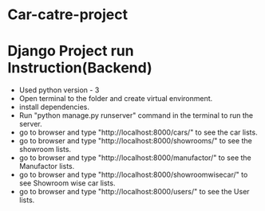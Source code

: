 # Car-catre-project
# Django Project run Instruction(Backend)
   * Used python version - 3
   * Open terminal to the folder and create virtual environment.
   * install dependencies.
   * Run "python manage.py runserver" command in the terminal to run the server.
   * go to browser and type "http://localhost:8000/cars/" to see the car lists.
   * go to browser and type "http://localhost:8000/showrooms/" to see the showroom lists.
   * go to browser and type "http://localhost:8000/manufactor/" to see the Manufactor lists.
   * go to browser and type "http://localhost:8000/showroomwisecar/" to see Showroom wise car lists.
   * go to browser and type "http://localhost:8000/users/" to see the User lists.
